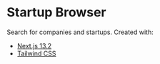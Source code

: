 # Startup Browser

Search for companies and startups. Created with:

- [Next.js 13.2](https://nextjs.org/)
- [Tailwind CSS](https://tailwindcss.com/)
